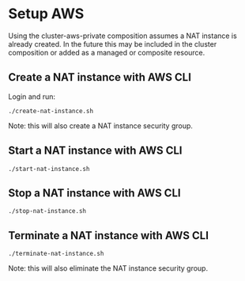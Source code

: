 # Setup AWS

Using the cluster-aws-private composition assumes a NAT instance is already created.
In the future this may be included in the cluster composition or added as a managed or composite resource.

## Create a NAT instance with AWS CLI

Login and run:
```
./create-nat-instance.sh
```
Note: this will also create a NAT instance security group.

## Start a NAT instance with AWS CLI
```
./start-nat-instance.sh
```

## Stop a NAT instance with AWS CLI
```
./stop-nat-instance.sh
```

## Terminate a NAT instance with AWS CLI
```
./terminate-nat-instance.sh
```
Note: this will also eliminate the NAT instance security group.
